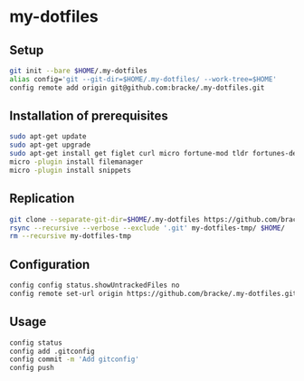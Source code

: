 # my-dotfiles

## Setup
```sh
git init --bare $HOME/.my-dotfiles
alias config='git --git-dir=$HOME/.my-dotfiles/ --work-tree=$HOME'
config remote add origin git@github.com:bracke/.my-dotfiles.git
```
## Installation of prerequisites
```sh
sudo apt-get update
sudo apt-get upgrade
sudo apt-get install get figlet curl micro fortune-mod tldr fortunes-de silversearcher-ag fonts-powerline net-tools xclip
micro -plugin install filemanager
micro -plugin install snippets
```

## Replication
```sh
git clone --separate-git-dir=$HOME/.my-dotfiles https://github.com/bracke/.my-dotfiles.git my-dotfiles-tmp
rsync --recursive --verbose --exclude '.git' my-dotfiles-tmp/ $HOME/
rm --recursive my-dotfiles-tmp
```

## Configuration
```sh
config config status.showUntrackedFiles no
config remote set-url origin https://github.com/bracke/.my-dotfiles.git
```

## Usage
```sh
config status
config add .gitconfig
config commit -m 'Add gitconfig'
config push
```
